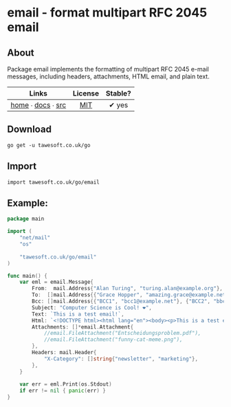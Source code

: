 # email - format multipart RFC 2045 email

## About

Package email implements the formatting of multipart RFC 2045 e-mail messages,
including headers, attachments, HTML email, and plain text.

|  Links  | License | Stable? | 
|:-------:|:-------:|:-------:| 
| [home][home_] ∙ [docs][docs_] ∙ [src][src_] | [MIT][copy_] | ✔ yes |

[home_]: https://tawesoft.co.uk/go/email
[src_]:  https://github.com/tawesoft/go/tree/master/email
[docs_]: https://godoc.org/tawesoft.co.uk/go/email
[copy_]: https://github.com/tawesoft/go/tree/master/email/COPYING.md

## Download

```shell script
go get -u tawesoft.co.uk/go
```

## Import

```
import tawesoft.co.uk/go/email
```

## Example:

```go
package main

import (
    "net/mail"
    "os"
    
    "tawesoft.co.uk/go/email"
)

func main() {
    var eml = email.Message{
        From:  mail.Address{"Alan Turing", "turing.alan@example.org"},
        To:  []mail.Address{{"Grace Hopper", "amazing.grace@example.net"}},
        Bcc: []mail.Address{{"BCC1", "bcc1@example.net"}, {"BCC2", "bbc2@example.net"}},
        Subject: "Computer Science is Cool! ❤",
        Text: `This is a test email!`,
        Html: `<!DOCTYPE html><html lang="en"><body><p>This is a test email!</p></body></html>`,
        Attachments: []*email.Attachment{
            //email.FileAttachment("Entscheidungsproblem.pdf"),
            //email.FileAttachment("funny-cat-meme.png"),
        },
        Headers: mail.Header{
            "X-Category": []string{"newsletter", "marketing"},
        },
    }
    
    var err = eml.Print(os.Stdout)
    if err != nil { panic(err) }
}
```